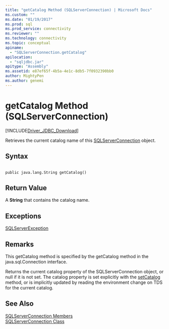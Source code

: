 ```yaml
---
title: "getCatalog Method (SQLServerConnection) | Microsoft Docs"
ms.custom: ""
ms.date: "01/19/2017"
ms.prod: sql
ms.prod_service: connectivity
ms.reviewer: ""
ms.technology: connectivity
ms.topic: conceptual
apiname: 
  - "SQLServerConnection.getCatalog"
apilocation: 
  - "sqljdbc.jar"
apitype: "Assembly"
ms.assetid: e87ef65f-4b5a-4e1c-8db5-7f0932390bb0
author: MightyPen
ms.author: genemi
---
```

# getCatalog Method (SQLServerConnection)
[!INCLUDE[Driver_JDBC_Download](../../../includes/driver_jdbc_download.md)]

  Retrieves the current catalog name of this [SQLServerConnection](../../../connect/jdbc/reference/sqlserverconnection-class.md) object.  
  
## Syntax  
  
```  
  
public java.lang.String getCatalog()  
```  
  
## Return Value  
 A **String** that contains the catalog name.  
  
## Exceptions  
 [SQLServerException](../../../connect/jdbc/reference/sqlserverexception-class.md)  
  
## Remarks  
 This getCatalog method is specified by the getCatalog method in the java.sql.Connection interface.  
  
 Returns the current catalog property of the SQLServerConnection object, or null if it is not set. The catalog property is set explicitly with the [setCatalog](../../../connect/jdbc/reference/setcatalog-method-sqlserverconnection.md) method, or is implicitly updated by reading the environment change on TDS for the current catalog.  
  
## See Also  
 [SQLServerConnection Members](../../../connect/jdbc/reference/sqlserverconnection-members.md)   
 [SQLServerConnection Class](../../../connect/jdbc/reference/sqlserverconnection-class.md)  
  
  
